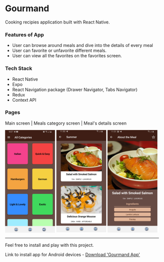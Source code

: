 # Gourmand

Cooking recipies application built with React Native.

### Features of App

- User can browse around meals and dive into the details of every meal
- User can favorite or unfavorite different meals.
- User can view all the favorites on the favorites screen.

### Tech Stack

- React Native
- Expo
- React Navigation package (Drawer Navigator, Tabs Navigator)
- Redux
- Context API

### Pages

Main screen | Meals category screen | Meal's details screen

![Main page](./assets/page.png)

---

Feel free to install and play with this project.

Link to install app for Android devices -
<a href='https://expo.dev/accounts/olekpavlyk/projects/gourmand/builds/b21ef86d-7ba9-4d8f-9a2f-d402a00e3e05'>Download 'Gourmand App'</a>
